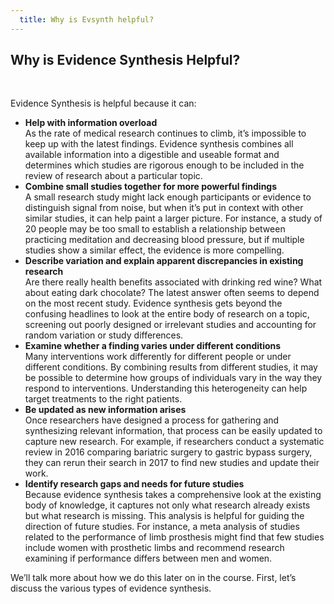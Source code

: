```yaml
---
  title: Why is Evsynth helpful?
---
```


## Why is Evidence Synthesis Helpful? 

<br>


Evidence Synthesis is helpful because it can:

- **Help with information overload**<br>
As the rate of medical research continues to climb, it’s impossible to keep up with the latest findings. Evidence synthesis combines all available information into a digestible and useable format and determines which studies are rigorous enough to be included in the review of research about a particular topic.
- **Combine small studies together for more powerful findings**<br>
A small research study might lack enough participants or evidence to distinguish signal from noise, but when it’s put in context with other similar studies, it can help paint a larger picture.  For instance, a study of 20 people may be too small to establish a relationship between practicing meditation and decreasing blood pressure, but if multiple studies show a similar effect, the evidence is more compelling.
- **Describe variation and explain apparent discrepancies in existing research**<br>
Are there really health benefits associated with drinking red wine? What about eating dark chocolate? The latest answer often seems to depend on the most recent study. Evidence synthesis gets beyond the confusing headlines to look at the entire body of research on a topic, screening out poorly designed or irrelevant studies and accounting for random variation or study differences. 
- **Examine whether a finding varies under different conditions**<br>
Many interventions work differently for different people or under different conditions. By combining results from different studies, it may be possible to determine how groups of individuals vary in the way they respond to interventions. Understanding this heterogeneity can help target treatments to the right patients. 
- **Be updated as new information arises**<br>
Once researchers have designed a process for gathering and synthesizing relevant information, that process can be easily updated to capture new research. For example, if researchers conduct a systematic review in 2016 comparing bariatric surgery to gastric bypass surgery, they can rerun their search in 2017 to find new studies and update their work.
- **Identify research gaps and needs for future studies**<br>
Because evidence synthesis takes a comprehensive look at the existing body of knowledge, it captures not only what research already exists but what research is missing. This analysis is helpful for guiding the direction of future studies. For instance, a meta analysis of studies related to the performance of limb prosthesis might find that few studies include women with prosthetic limbs and recommend research examining if performance differs between men and women. 
             
We’ll talk more about how we do this later on in the course. First, let’s discuss the various types of evidence synthesis.
